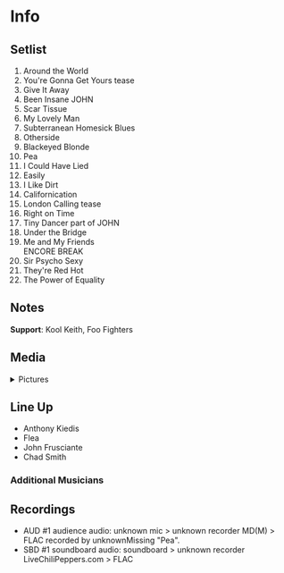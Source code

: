 # Info

## Setlist

1. Around the World
2. You're Gonna Get Yours tease
3. Give It Away
4. Been Insane JOHN
5. Scar Tissue
6. My Lovely Man
7. Subterranean Homesick Blues
8. Otherside
9. Blackeyed Blonde
10. Pea
11. I Could Have Lied
12. Easily
13. I Like Dirt
14. Californication
15. London Calling tease
16. Right on Time
17. Tiny Dancer part of JOHN
18. Under the Bridge
19. Me and My Friends
<br> ENCORE BREAK
20. Sir Psycho Sexy
21. They're Red Hot
22. The Power of Equality

## Notes

**Support**: Kool Keith, Foo Fighters

## Media 

<details>
  <summary>Pictures</summary>
  <!--<img alt="Setlist" title="Setlist" src="_.jpg" height="200" />
  <img alt="Clipping" title="Clipping" src="_.jpg" height="200" />
  <img alt="Flyer" title="Flyer" src="_.jpg" height="200" />-->
</details>

## Line Up

* Anthony Kiedis
* Flea
* John Frusciante
* Chad Smith

### Additional Musicians

## Recordings

* AUD #1 audience audio: unknown mic > unknown recorder MD(M) > FLAC recorded by unknownMissing "Pea".  
* SBD #1 soundboard audio: soundboard > unknown recorder LiveChiliPeppers.com > FLAC
